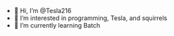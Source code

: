 - 👋 Hi, I’m @Tesla216
- 👀 I’m interested in programming, Tesla, and squirrels
- 🌱 I’m currently learning Batch

<!---
Tesla216/Tesla216 is a ✨ special ✨ repository because its `README.md` (this file) appears on your GitHub profile.
You can click the Preview link to take a look at your changes.
--->
